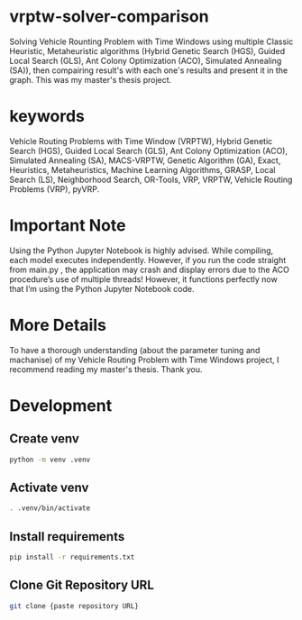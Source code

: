 
# vrptw-solver-comparison
Solving Vehicle Rounting Problem with Time Windows using multiple Classic Heuristic, Metaheuristic algorithms (Hybrid Genetic Search (HGS), Guided Local Search (GLS), Ant Colony Optimization (ACO), Simulated Annealing (SA)), then compairing result's with each one's results and present it in the graph. This was my master's thesis project.

# keywords
Vehicle Routing Problems with Time Window (VRPTW), Hybrid Genetic Search (HGS), Guided Local Search (GLS), Ant Colony Optimization (ACO), Simulated Annealing (SA), MACS-VRPTW, Genetic Algorithm (GA), Exact, Heuristics, Metaheuristics, Machine Learning Algorithms, GRASP, Local Search (LS), Neighborhood Search, OR-Tools, VRP, VRPTW, Vehicle Routing Problems (VRP), pyVRP.

# Important Note
Using the Python Jupyter Notebook is highly advised. While compiling, each model executes independently. However, if you run the code straight from main.py , the application may crash and display errors due to the ACO procedure’s use of multiple threads! However, it functions perfectly now that I’m using the Python Jupyter Notebook code.

# More Details
To have a thorough understanding (about the parameter tuning and machanise) of my Vehicle Routing Problem with Time Windows project, I recommend reading my master's thesis. Thank you.

# Development

## Create venv

```sh
python -m venv .venv
```

## Activate venv

```sh
. .venv/bin/activate
```

## Install requirements

```sh
pip install -r requirements.txt
```

## Clone Git Repository URL 

```sh
git clone {paste repository URL}
```

